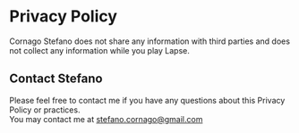 #  

# Privacy Policy

Cornago Stefano does not share any information with third parties and does not
collect any information while you play Lapse.  
  


## Contact Stefano

Please feel free to contact me if you have any questions about this Privacy
Policy or practices.  
You may contact me at  stefano.cornago@gmail.com  


